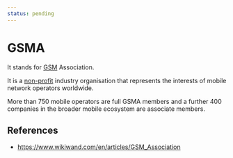 ```yaml
---
status: pending
---
```


# GSMA

It stands for [GSM](networking/telecom/gsm) Association.

It is a [non-profit](https://www.wikiwand.com/en/articles/Nonprofit_organization "Nonprofit organization")[](https://www.wikiwand.com/en/articles/GSMA#cite_note-1) industry organisation that represents the interests of mobile network operators worldwide.

More than 750 mobile operators are full GSMA members and a further 400 companies in the broader mobile ecosystem are associate members.

## References

- https://www.wikiwand.com/en/articles/GSM_Association
